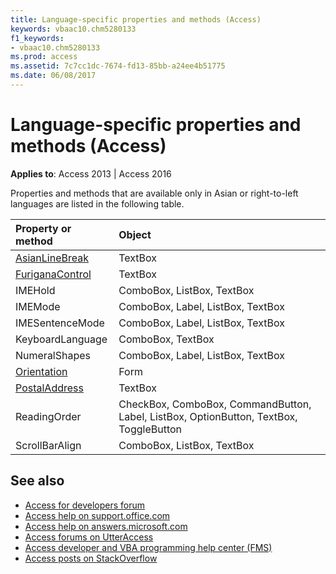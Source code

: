 ```yaml
---
title: Language-specific properties and methods (Access)
keywords: vbaac10.chm5280133
f1_keywords:
- vbaac10.chm5280133
ms.prod: access
ms.assetid: 7c7cc1dc-7674-fd13-85bb-a24ee4b51775
ms.date: 06/08/2017
---
```



# Language-specific properties and methods (Access)

**Applies to**: Access 2013 | Access 2016

Properties and methods that are available only in Asian or right-to-left languages are listed in the following table.

|Property or method|Object|
|:-----|:-----|
|[AsianLineBreak](https://docs.microsoft.com/office/vba/api/Access.TextBox.AsianLineBreak)|TextBox|
|[FuriganaControl](https://docs.microsoft.com/office/vba/api/Access.TextBox.FuriganaControl)|TextBox|
|IMEHold|ComboBox, ListBox, TextBox|
|IMEMode|ComboBox, Label, ListBox, TextBox|
|IMESentenceMode|ComboBox, Label, ListBox, TextBox|
|KeyboardLanguage|ComboBox, TextBox|
|NumeralShapes|ComboBox, Label, ListBox, TextBox|
|[Orientation](https://docs.microsoft.com/office/vba/api/Access.Form.Orientation)|Form|
|[PostalAddress](https://docs.microsoft.com/office/vba/api/Access.TextBox.PostalAddress)|TextBox|
|ReadingOrder|CheckBox, ComboBox, CommandButton, Label, ListBox, OptionButton, TextBox, ToggleButton|
|ScrollBarAlign|ComboBox, ListBox, TextBox|

## See also

- [Access for developers forum](https://social.msdn.microsoft.com/Forums/office/home?forum=accessdev)
- [Access help on support.office.com](https://support.office.com/search/results?query=Access)
- [Access help on answers.microsoft.com](https://answers.microsoft.com/)
- [Access forums on UtterAccess](http://www.utteraccess.com/forum/index.php?act=idx)
- [Access developer and VBA programming help center (FMS)](http://www.fmsinc.com/MicrosoftAccess/developer/)
- [Access posts on StackOverflow](https://stackoverflow.com/questions/tagged/ms-access)
